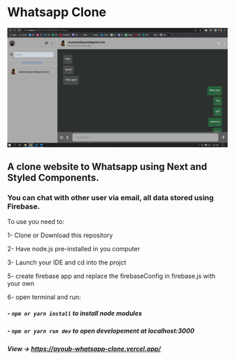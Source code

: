 # Whatsapp Clone

![](./public/homepage.PNG)

## A clone website to Whatsapp using Next and Styled Components.

### You can chat with other user via email, all data stored using Firebase.

To use you need to:

1- Clone or Download this repository

2- Have node.js pre-installed in you computer

3- Launch your IDE and cd into the projct

5- create firebase app and replace the firebaseConfig in firebase.js with your own

6- open terminal and run:

##### - `npm or yarn install` to install node modules

##### - `npm or yarn run dev` to open developement at localhost:3000

##### View -> https://ayoub-whatsapp-clone.vercel.app/

